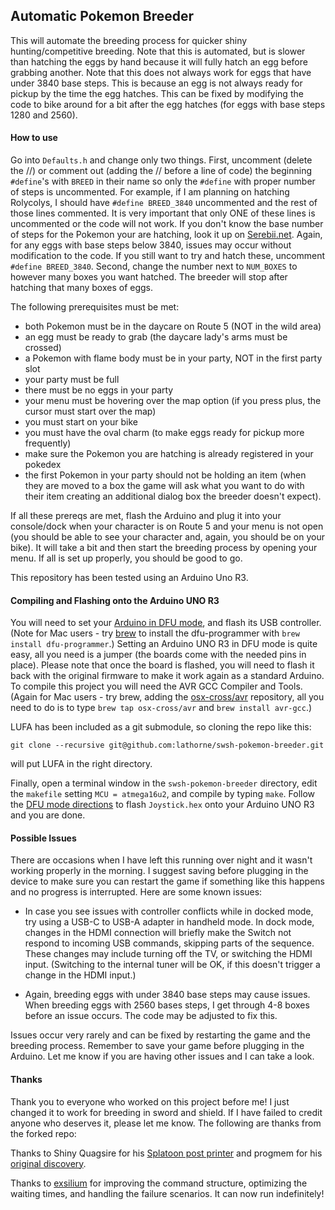 ## Automatic Pokemon Breeder

This will automate the breeding process for quicker shiny hunting/competitive breeding. Note that this is automated, but is slower than hatching the eggs by hand because it will fully hatch an egg before grabbing another. Note that this does not always work for eggs that have under 3840 base steps. This is because an egg is not always ready for pickup by the time the egg hatches. This can be fixed by modifying the code to bike around for a bit after the egg hatches (for eggs with base steps 1280 and 2560). 

#### How to use

Go into ```Defaults.h``` and change only two things. First, uncomment (delete the //) or comment out (adding the // before a line of code) the beginning ```#define```'s with ```BREED``` in their name so only the ```#define``` with proper number of steps is uncommented. For example, if I am planning on hatching Rolycolys, I should have ```#define BREED_3840``` uncommented and the rest of those lines commented. It is very important that only ONE of these lines is uncommented or the code will not work. If you don't know the base number of steps for the Pokemon your are hatching, look it up on [Serebii.net](https://serebii.net/). Again, for any eggs with base steps below 3840, issues may occur without modification to the code. If you still want to try and hatch these, uncomment ```#define BREED_3840```. Second, change the number next to ```NUM_BOXES``` to however many boxes you want hatched. The breeder will stop after hatching that many boxes of eggs.

The following prerequisites must be met:
* both Pokemon must be in the daycare on Route 5 (NOT in the wild area)
* an egg must be ready to grab (the daycare lady's arms must be crossed)
* a Pokemon with flame body must be in your party, NOT in the first party slot
* your party must be full
* there must be no eggs in your party
* your menu must be hovering over the map option (if you press plus, the cursor must start over the map)
* you must start on your bike
* you must have the oval charm (to make eggs ready for pickup more frequently)
* make sure the Pokemon you are hatching is already registered in your pokedex
* the first Pokemon in your party should not be holding an item (when they are moved to a box the game will ask what you want to do with their item creating an additional dialog box the breeder doesn't expect).

If all these prereqs are met, flash the Arduino and plug it into your console/dock when your character is on Route 5 and your menu is not open (you should be able to see your character and, again, you should be on your bike). It will take a bit and then start the breeding process by opening your menu. If all is set up properly, you should be good to go.

This repository has been tested using an Arduino Uno R3.

#### Compiling and Flashing onto the Arduino UNO R3
You will need to set your [Arduino in DFU mode](https://www.arduino.cc/en/Hacking/DFUProgramming8U2), and flash its USB controller. (Note for Mac users - try [brew](https://brew.sh/index_it.html) to install the dfu-programmer with `brew install dfu-programmer`.) Setting an Arduino UNO R3 in DFU mode is quite easy, all you need is a jumper (the boards come with the needed pins in place). Please note that once the board is flashed, you will need to flash it back with the original firmware to make it work again as a standard Arduino. To compile this project you will need the AVR GCC Compiler and Tools. (Again for Mac users - try brew, adding the [osx-cross/avr](osx-cross/avr) repository, all you need to do is to type `brew tap osx-cross/avr` and `brew install avr-gcc`.) 

LUFA has been included as a git submodule, so cloning the repo like this:

```
git clone --recursive git@github.com:lathorne/swsh-pokemon-breeder.git
```

will put LUFA in the right directory.

Finally, open a terminal window in the `swsh-pokemon-breeder` directory, edit the `makefile` setting `MCU = atmega16u2`, and compile by typing `make`. Follow the [DFU mode directions](https://www.arduino.cc/en/Hacking/DFUProgramming8U2) to flash `Joystick.hex` onto your Arduino UNO R3 and you are done.

#### Possible Issues

There are occasions when I have left this running over night and it wasn't working properly in the morning. I suggest saving before plugging in the device to make sure you can restart the game if something like this happens and no progress is interrupted. Here are some known issues:

- In case you see issues with controller conflicts while in docked mode, try using a USB-C to USB-A adapter in handheld mode. In dock mode, changes in the HDMI connection will briefly make the Switch not respond to incoming USB commands, skipping parts of the sequence. These changes may include turning off the TV, or switching the HDMI input. (Switching to the internal tuner will be OK, if this doesn't trigger a change in the HDMI input.)

- Again, breeding eggs with under 3840 base steps may cause issues. When breeding eggs with 2560 bases steps, I get through 4-8 boxes before an issue occurs. The code may be adjusted to fix this.

Issues occur very rarely and can be fixed by restarting the game and the breeding process. Remember to save your game before plugging in the Arduino. Let me know if you are having other issues and I can take a look.

#### Thanks

Thank you to everyone who worked on this project before me! I just changed it to work for breeding in sword and shield. If I have failed to credit anyone who deserves it, please let me know. The following are thanks from the forked repo:

Thanks to Shiny Quagsire for his [Splatoon post printer](https://github.com/shinyquagsire23/Switch-Fightstick) and progmem for his [original discovery](https://github.com/progmem/Switch-Fightstick).

Thanks to [exsilium](https://github.com/bertrandom/snowball-thrower/pull/1) for improving the command structure, optimizing the waiting times, and handling the failure scenarios. It can now run indefinitely!
